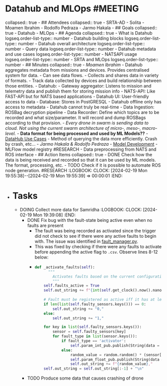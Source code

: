 # Datahub and MLOps #MEETING
collapsed:: true
	- ## Attendees
	  collapsed:: true
		- SRTA-AD
		- Solita
			- Moamen Ibrahim
			- Rodolfo Pedraza
			- Jarmo Hakala
	- ## Goals
	  collapsed:: true
		- Datahub
		- MLOps
	- ## Agenda
	  collapsed:: true
		- What is Datahub
		  logseq.order-list-type:: number
		- Datahub building blocks
		  logseq.order-list-type:: number
		- Datahub overall architecture
		  logseq.order-list-type:: number
		- Query data
		  logseq.order-list-type:: number
		- Datahub metadata and use cases
		  logseq.order-list-type:: number
		- NATSAPI usage
		  logseq.order-list-type:: number
		- SRTA and MLOps
		  logseq.order-list-type:: number
	- ## Minutes
	  collapsed:: true
		- *Moamen Ibrahim*
			- Datahub aggregates metadata from missions and devices. Provides centralised system for data.
			- Can see data flows.
			- Collects and shares data in variety of formats.
			- Track data collected by devices and build relationship between those entities.
			- Datahub:
				- Gateway aggregator: Listens to mission and telemetry data and publish them for storing mission info
				- NATS-API: Like FAST-API but for NATS based applications
				- Datahub UI: User-friendly access to data
				- Database: Stores in PostGRESQL
			- Datahub offline only has access to metadata
			- Datahub cannot truly be real-time
			- Data Ingestion: ROSBag decryption pipeline
			- Data Recorder: Define which topics are to be recorded and what size/parameter. It will record and dump ROSBags according to that provision.
			- *Every drone in swarm is sending data to cloud. Not using the current swarm architecture of micro-, meso-, macro-level.*
			- **Data format for being processed and used by ML Models??**
			- [DataHub Use Cases](https://ssrc.atlassian.net/wiki/spaces/ML/pages/963903933/DataHub+Use+Cases)
			- Method of querying the data more efficiently. Crash by crash, etc...
		- *Jarmo Hakala & Rodolfo Pedraza*
			- [Model Development](https://github.com/tiiuae/platform-ml-rta-sample-model)
			- MLFlow model registry #RESEARCH
			- Data preprocessing from NATS and ROS interface
	- ## Action Items
	  collapsed:: true
		- DONE Check how the data is being received and recorded so that it can be used by ML models. The format, processing, etc.
		- TODO Check if it is possible to automate ROS node generation. #RESEARCH
		  :LOGBOOK:
		  CLOCK: [2024-02-19 Mon 19:55:38]--[2024-02-19 Mon 19:55:39] =>  00:00:01
		  :END:
- # Tasks
	- DOING Collect more data for Samridha
	  :LOGBOOK:
	  CLOCK: [2024-02-19 Mon 19:39:08]
	  :END:
		- DONE Fix bug with the fault-state being active even when no faults are present
			- The fault was being recorded as activated since the trigger did not check to see if there were any active faults to begin with. The issue was identified in [fault_manager.py]([[]]).
			- This was fixed by checking if there were any faults to activate before appending the active flag to `.csv`. Observe lines 8-12 below:
			- ```python
			  def _activate_faults(self):
			        """
			          Activates faults based on the current configuration.
			          """
			      self.faults_active = True
			      self.out_string += f"{int(self.get_clock().now().nanoseconds / 1000)},"
			      
			      # Fault must be registered as active iff it has at least one active fault
			      if len(list(self.faulty_sensors.keys())) == 0:
			          self.out_string += "0,"
			      else:
			          self.out_string += "1,"
			  
			      for key in list(self.faulty_sensors.keys()):
			          sensor = self.faulty_sensors[key]
			          for fault_type in list(sensor.keys()):
			              if fault_type == 'activator':
			                  self.param_int_pub.publish(String(data = f"{sensor[fault_type]}/{1}"))
			              else:
			                  random_value = random.random() * (sensor[fault_type]['vals'][1] - sensor[fault_type]['vals'][0]) + sensor[fault_type]['vals'][0]
			                  self.param_float_pub.publish(String(data = f"{sensor[fault_type]['label']}/{random_value}"))
			                  self.out_string += f"{random_value},"
			      self.out_string = self.out_string[:-1] + "\n"
			  ```
		- TODO Produce some data that causes crashing of drone